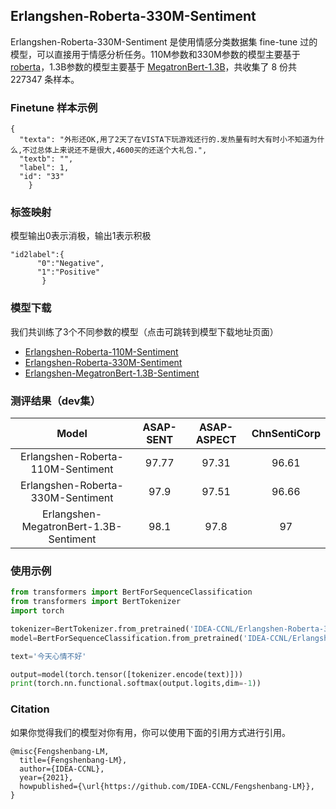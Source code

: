 ## Erlangshen-Roberta-330M-Sentiment

Erlangshen-Roberta-330M-Sentiment 是使用情感分类数据集 fine-tune 过的模型，可以直接用于情感分析任务。110M参数和330M参数的模型主要基于 [roberta](https://huggingface.co/hfl/chinese-roberta-wwm-ext)，1.3B参数的模型主要基于 [MegatronBert-1.3B](https://huggingface.co/IDEA-CCNL/Erlangshen-MegatronBert-1.3B)，共收集了 8 份共 227347 条样本。


### Finetune 样本示例
```
{
  "texta": "外形还OK,用了2天了在VISTA下玩游戏还行的.发热量有时大有时小不知道为什么,不过总体上来说还不是很大,4600买的还送个大礼包.", 
  "textb": "", 
  "label": 1, 
  "id": "33"
    }
```

### 标签映射

模型输出0表示消极，输出1表示积极
```
"id2label":{
      "0":"Negative",
      "1":"Positive"
       }
```

### 模型下载

我们共训练了3个不同参数的模型（点击可跳转到模型下载地址页面）
- [Erlangshen-Roberta-110M-Sentiment](https://huggingface.co/IDEA-CCNL/Erlangshen-Roberta-110M-Sentiment)
- [Erlangshen-Roberta-330M-Sentiment](https://huggingface.co/IDEA-CCNL/Erlangshen-Roberta-330M-Sentiment)
- [Erlangshen-MegatronBert-1.3B-Sentiment](https://huggingface.co/IDEA-CCNL/Erlangshen-MegatronBert-1.3B-Sentiment)


### 测评结果（dev集）


|                 Model                  | ASAP-SENT | ASAP-ASPECT | ChnSentiCorp |
| :------------------------------------: | :-------: | :---------: | :----------: |
|   Erlangshen-Roberta-110M-Sentiment    |   97.77   |    97.31    |    96.61     |
|   Erlangshen-Roberta-330M-Sentiment    |   97.9    |    97.51    |    96.66     |
| Erlangshen-MegatronBert-1.3B-Sentiment |   98.1    |    97.8     |      97      |


### 使用示例

```python
from transformers import BertForSequenceClassification
from transformers import BertTokenizer
import torch

tokenizer=BertTokenizer.from_pretrained('IDEA-CCNL/Erlangshen-Roberta-330M-Sentiment')
model=BertForSequenceClassification.from_pretrained('IDEA-CCNL/Erlangshen-Roberta-330M-Sentiment')

text='今天心情不好'

output=model(torch.tensor([tokenizer.encode(text)]))
print(torch.nn.functional.softmax(output.logits,dim=-1))

```


### Citation
如果你觉得我们的模型对你有用，你可以使用下面的引用方式进行引用。
```
@misc{Fengshenbang-LM,
  title={Fengshenbang-LM},
  author={IDEA-CCNL},
  year={2021},
  howpublished={\url{https://github.com/IDEA-CCNL/Fengshenbang-LM}},
}
```